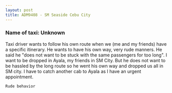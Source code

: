 ```yaml
---
layout: post
title: ADM9408 - SM Seaside Cebu City
---
```


### Name of taxi: Unknown

Taxi driver wants to follow his own route when we (me and my friends) have a specific itinerary. He wants to have his own way, very rude manners. He said he "does not want to be stuck with the same passengers for too long". I want to be dropped in Ayala, my friends in SM City. But he does not want to be hassled by the long route so he went his own way and dropped us all in SM city. I have to catch another cab to Ayala as I have an urgent appointment.

```Rude behavior```
